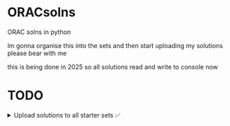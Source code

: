 # ORACsolns
ORAC solns in python

Im gonna organise this into the sets and then start uploading my solutions
please bear with me

this is being done in 2025 so all solutions read and write to console now

# TODO
<details close>
<summary>Upload solutions to all starter sets ✅</summary>
<br>
Progress so far:
Starter Problems: ✅ <br>
Starter Set I: AIO problems: ✅ <br>
Starter Set I: AIO problems (Challenge!): ✅ <br>
Starter Set II: AIO problems: ✅ <br>
Starter Set II: AIO problems (Challenge!): ✅ <br>
Starter Set IV: AIO problems: ✅ <br>
Starter Set IV: AIO problems (Challenge!): ✅ <br>
Introductory AIO problems I: ✅ <br>